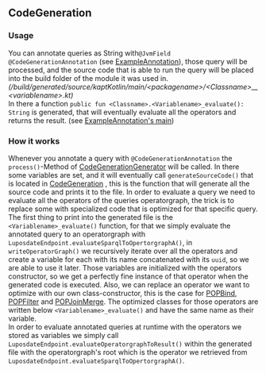 ## CodeGeneration

### Usage
You can annotate queries as String with`@JvmField
@CodeGenerationAnnotation`
(see [ExampleAnnotation](../luposdate3000_launch_code_gen_example_kapt/src/commonMain/kotlin/examplePackage/ExampleAnnotation.kt)),
those query will be processed, and the source code that is able to run 
the query will be placed into the build folder of the module it was used in.
*(/build/generated/source/kaptKotlin/main/\<packagename\>/\<Classname\>__\<variablename\>.kt)*  
In there a function ``public fun <Classname>.<Variablename>_evaluate(): String``
is generated, that will eventually evaluate all the operators and returns the result.
(see [ExampleAnnotation's main](../luposdate3000_launch_code_gen_example_kapt/src/jvmMain/kotlin/Main.kt))
### How it works
Whenever you annotate a query with ``@CodeGenerationAnnotation`` the ``process()``-Method
of [CodeGenerationGenerator](../luposdate3000_code_generator_kapt/src/jvmMain/kotlin/lupos/s00misc/CodeGenerationGenerator.kt)
will be called. In there some variables are set, and it will eventually call ``generateSourceCode()``
that is located in [CodeGeneration](../luposdate3000_code_generator_kapt/src/jvmMain/kotlin/lupos/s00misc/CodeGeneration.kt)
, this is the function that will generate all the source code and prints it to the file. In order to evaluate a query we need 
to evaluate all the operators of the queries operatorgraph,
the trick is to replace some with specialized code that is 
optimized for that specific query. The first thing to print into the generated file is the `<Variablename>_evaluate()`
function, for that we simply evaluate the annotated query to an operatorgraph with `LuposdateEndpoint.evaluateSparqlToOpertorgraphA()`, in
`writeOperatorGraph()` we recursively iterate over all the operators and create a variable for each with its name
concatenated with its `uuid`, so we are able to use it later. Those variables are initialized with the operators
constructor, so we get a perfectly fine instance of that operator 
when the generated code is executed. Also, we can replace an operator we want to optimize with our 
own class-constructor, this is the case for [POPBind](../luposdate3000_code_generator_kapt/src/jvmMain/kotlin/lupos/s00misc/POPBindGenerator.kt),
[POPFilter](../luposdate3000_code_generator_kapt/src/jvmMain/kotlin/lupos/s00misc/POPFilterGenerator.kt)
and [POPJoinMerge](../luposdate3000_code_generator_kapt/src/jvmMain/kotlin/lupos/s00misc/POPJoinMergeGenerator.kt).
The optimized classes for those operators are written below `<Variablename>_evaluate()` and have the same name as their variable.  
In order to evaluate annotated queries at runtime with the operators we stored as variables we simply call
```LuposdateEndpoint.evaluateOperatorgraphToResult()``` within the generated file with the operatorgraph's root which is the operator we 
retrieved from `LuposdateEndpoint.evaluateSparqlToOpertorgraphA()`. 
